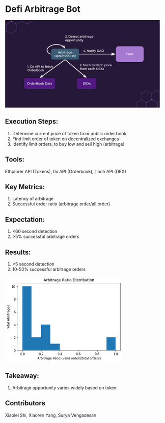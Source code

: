 # Defi Arbitrage Bot

![](bot.png)

## Execution Steps: 
1. Determine current price of token from public order book
2. Find limit order of token on decentralized exchanges
3. Identify limit orders, to buy low and sell high (arbitrage) 

## Tools: 
Ethplorer API (Tokens), 0x API (Orderbook), 1inch API (DEX)

## Key Metrics: 
1. Latency of arbitrage
2. Successful order ratio (arbitrage order/all order)

## Expectation:
1. <60 second detection  
2. \>5% successful arbitrage orders 

## Results:
1. <5 second detection
2. 10-50% successful arbitrage orders 

![](dist.png)

## Takeaway:
1. Arbitrage opportunity varies widely based on token 

## Contributors

Xiaolei Shi, Xiaoren Yang, Surya Vengadesan